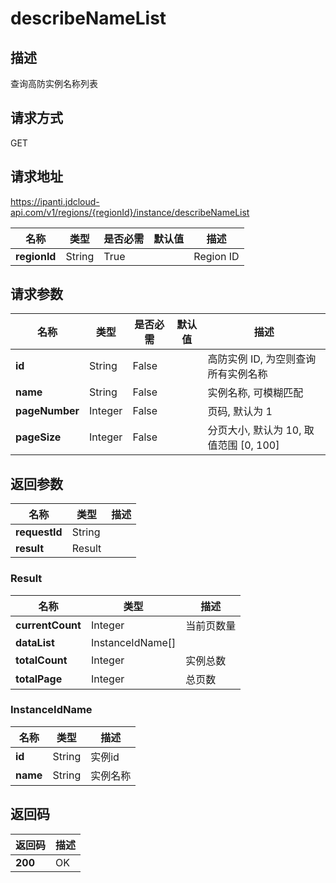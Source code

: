 # describeNameList


## 描述
查询高防实例名称列表

## 请求方式
GET

## 请求地址
https://ipanti.jdcloud-api.com/v1/regions/{regionId}/instance/describeNameList

|名称|类型|是否必需|默认值|描述|
|---|---|---|---|---|
|**regionId**|String|True| |Region ID|

## 请求参数
|名称|类型|是否必需|默认值|描述|
|---|---|---|---|---|
|**id**|String|False| |高防实例 ID, 为空则查询所有实例名称|
|**name**|String|False| |实例名称, 可模糊匹配|
|**pageNumber**|Integer|False| |页码, 默认为 1|
|**pageSize**|Integer|False| |分页大小, 默认为 10, 取值范围 [0, 100]|


## 返回参数
|名称|类型|描述|
|---|---|---|
|**requestId**|String| |
|**result**|Result| |

### Result
|名称|类型|描述|
|---|---|---|
|**currentCount**|Integer|当前页数量|
|**dataList**|InstanceIdName[]| |
|**totalCount**|Integer|实例总数|
|**totalPage**|Integer|总页数|
### InstanceIdName
|名称|类型|描述|
|---|---|---|
|**id**|String|实例id|
|**name**|String|实例名称|

## 返回码
|返回码|描述|
|---|---|
|**200**|OK|
